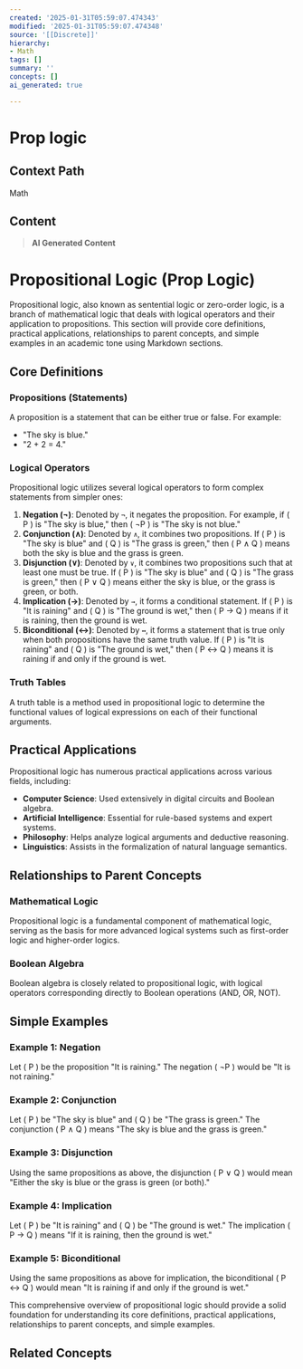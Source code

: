 ```yaml
---
created: '2025-01-31T05:59:07.474343'
modified: '2025-01-31T05:59:07.474348'
source: '[[Discrete]]'
hierarchy:
- Math
tags: []
summary: ''
concepts: []
ai_generated: true

---
```


# Prop logic

## Context Path
Math

## Content
> **AI Generated Content**
 # Propositional Logic (Prop Logic)

Propositional logic, also known as sentential logic or zero-order logic, is a branch of mathematical logic that deals with logical operators and their application to propositions. This section will provide core definitions, practical applications, relationships to parent concepts, and simple examples in an academic tone using Markdown sections.

## Core Definitions

### Propositions (Statements)
A proposition is a statement that can be either true or false. For example:
- "The sky is blue."
- "2 + 2 = 4."

### Logical Operators
Propositional logic utilizes several logical operators to form complex statements from simpler ones:
1. **Negation (¬)**: Denoted by `¬`, it negates the proposition. For example, if \( P \) is "The sky is blue," then \( ¬P \) is "The sky is not blue."
2. **Conjunction (∧)**: Denoted by `∧`, it combines two propositions. If \( P \) is "The sky is blue" and \( Q \) is "The grass is green," then \( P ∧ Q \) means both the sky is blue and the grass is green.
3. **Disjunction (∨)**: Denoted by `∨`, it combines two propositions such that at least one must be true. If \( P \) is "The sky is blue" and \( Q \) is "The grass is green," then \( P ∨ Q \) means either the sky is blue, or the grass is green, or both.
4. **Implication (→)**: Denoted by `→`, it forms a conditional statement. If \( P \) is "It is raining" and \( Q \) is "The ground is wet," then \( P → Q \) means if it is raining, then the ground is wet.
5. **Biconditional (↔)**: Denoted by `↔`, it forms a statement that is true only when both propositions have the same truth value. If \( P \) is "It is raining" and \( Q \) is "The ground is wet," then \( P ↔ Q \) means it is raining if and only if the ground is wet.

### Truth Tables
A truth table is a method used in propositional logic to determine the functional values of logical expressions on each of their functional arguments.

## Practical Applications

Propositional logic has numerous practical applications across various fields, including:
- **Computer Science**: Used extensively in digital circuits and Boolean algebra.
- **Artificial Intelligence**: Essential for rule-based systems and expert systems.
- **Philosophy**: Helps analyze logical arguments and deductive reasoning.
- **Linguistics**: Assists in the formalization of natural language semantics.

## Relationships to Parent Concepts

### Mathematical Logic
Propositional logic is a fundamental component of mathematical logic, serving as the basis for more advanced logical systems such as first-order logic and higher-order logics.

### Boolean Algebra
Boolean algebra is closely related to propositional logic, with logical operators corresponding directly to Boolean operations (AND, OR, NOT).

## Simple Examples

### Example 1: Negation
Let \( P \) be the proposition "It is raining." The negation \( ¬P \) would be "It is not raining."

### Example 2: Conjunction
Let \( P \) be "The sky is blue" and \( Q \) be "The grass is green." The conjunction \( P ∧ Q \) means "The sky is blue and the grass is green."

### Example 3: Disjunction
Using the same propositions as above, the disjunction \( P ∨ Q \) would mean "Either the sky is blue or the grass is green (or both)."

### Example 4: Implication
Let \( P \) be "It is raining" and \( Q \) be "The ground is wet." The implication \( P → Q \) means "If it is raining, then the ground is wet."

### Example 5: Biconditional
Using the same propositions as above for implication, the biconditional \( P ↔ Q \) would mean "It is raining if and only if the ground is wet."

This comprehensive overview of propositional logic should provide a solid foundation for understanding its core definitions, practical applications, relationships to parent concepts, and simple examples.

## Related Concepts
